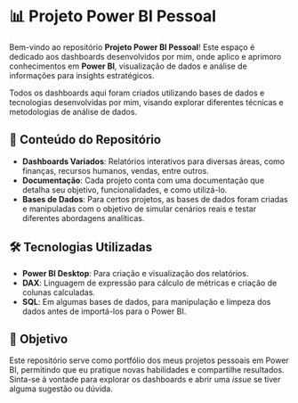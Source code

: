 
# 📊 Projeto Power BI Pessoal

Bem-vindo ao repositório **Projeto Power BI Pessoal**! Este espaço é dedicado aos dashboards desenvolvidos por mim, onde aplico e aprimoro conhecimentos em **Power BI**, visualização de dados e análise de informações para insights estratégicos. 

Todos os dashboards aqui foram criados utilizando bases de dados e tecnologias desenvolvidas por mim, visando explorar diferentes técnicas e metodologias de análise de dados.

## 📁 Conteúdo do Repositório

- **Dashboards Variados**: Relatórios interativos para diversas áreas, como finanças, recursos humanos, vendas, entre outros.
- **Documentação**: Cada projeto conta com uma documentação que detalha seu objetivo, funcionalidades, e como utilizá-lo.
- **Bases de Dados**: Para certos projetos, as bases de dados foram criadas e manipuladas com o objetivo de simular cenários reais e testar diferentes abordagens analíticas.

## 🛠️ Tecnologias Utilizadas

- **Power BI Desktop**: Para criação e visualização dos relatórios.
- **DAX**: Linguagem de expressão para cálculo de métricas e criação de colunas calculadas.
- **SQL**: Em algumas bases de dados, para manipulação e limpeza dos dados antes de importá-los para o Power BI.
  
## 🚀 Objetivo

Este repositório serve como portfólio dos meus projetos pessoais em Power BI, permitindo que eu pratique novas habilidades e compartilhe resultados. Sinta-se à vontade para explorar os dashboards e abrir uma *issue* se tiver alguma sugestão ou dúvida.
